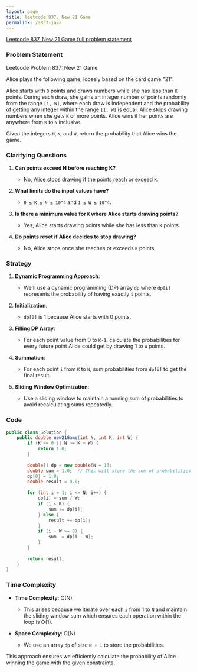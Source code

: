 ```yaml
---
layout: page
title: leetcode 837. New 21 Game
permalink: /s837-java
---
```

[Leetcode 837. New 21 Game full problem statement](https://algoadvance.github.io/algoadvance/l837)
### Problem Statement

Leetcode Problem 837: New 21 Game

Alice plays the following game, loosely based on the card game "21".

Alice starts with `0` points and draws numbers while she has less than `K` points. During each draw, she gains an integer number of points randomly from the range `[1, W]`, where each draw is independent and the probability of getting any integer within the range `[1, W]` is equal. Alice stops drawing numbers when she gets `K` or more points. Alice wins if her points are anywhere from `K` to `N` inclusive.

Given the integers `N`, `K`, and `W`, return the probability that Alice wins the game.

### Clarifying Questions

1. **Can points exceed N before reaching K?**
   - No, Alice stops drawing if the points reach or exceed `K`.

2. **What limits do the input values have?**
   - `0 ≤ K ≤ N ≤ 10^4` and `1 ≤ W ≤ 10^4`.

3. **Is there a minimum value for `K` where Alice starts drawing points?**
   - Yes, Alice starts drawing points while she has less than `K` points.

4. **Do points reset if Alice decides to stop drawing?**
   - No, Alice stops once she reaches or exceeds `K` points.

### Strategy

1. **Dynamic Programming Approach**: 
   - We'll use a dynamic programming (DP) array `dp` where `dp[i]` represents the probability of having exactly `i` points.
   
2. **Initialization**:
   - `dp[0]` is 1 because Alice starts with 0 points.
   
3. **Filling DP Array**:
   - For each point value from 0 to `K-1`, calculate the probabilities for every future point Alice could get by drawing 1 to `W` points.

4. **Summation**:
   - For each point `i` from `K` to `N`, sum probabilities from `dp[i]` to get the final result.

5. **Sliding Window Optimization**:
   - Use a sliding window to maintain a running sum of probabilities to avoid recalculating sums repeatedly.

### Code
```java
public class Solution {
    public double new21Game(int N, int K, int W) {
        if (K == 0 || N >= K + W) {
            return 1.0;
        }
        
        double[] dp = new double[N + 1];
        double sum = 1.0;  // This will store the sum of probabilities in the window
        dp[0] = 1.0;
        double result = 0.0;
        
        for (int i = 1; i <= N; i++) {
            dp[i] = sum / W;
            if (i < K) {
                sum += dp[i];
            } else {
                result += dp[i];
            }
            if (i - W >= 0) {
                sum -= dp[i - W];
            }
        }
        
        return result;
    }
}
```

### Time Complexity

- **Time Complexity**: O(N) 
  - This arises because we iterate over each `i` from 1 to `N` and maintain the sliding window sum which ensures each operation within the loop is O(1).

- **Space Complexity**: O(N) 
  - We use an array `dp` of size `N + 1` to store the probabilities.

This approach ensures we efficiently calculate the probability of Alice winning the game with the given constraints.